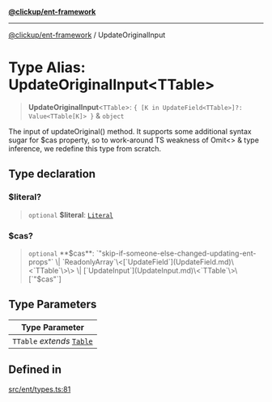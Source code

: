 [**@clickup/ent-framework**](../README.md)

***

[@clickup/ent-framework](../globals.md) / UpdateOriginalInput

# Type Alias: UpdateOriginalInput\<TTable\>

> **UpdateOriginalInput**\<`TTable`\>: `{ [K in UpdateField<TTable>]?: Value<TTable[K]> }` & `object`

The input of updateOriginal() method. It supports some additional syntax
sugar for $cas property, so to work-around TS weakness of Omit<> & type
inference, we redefine this type from scratch.

## Type declaration

### $literal?

> `optional` **$literal**: [`Literal`](Literal.md)

### $cas?

> `optional` **$cas**: `"skip-if-someone-else-changed-updating-ent-props"` \| `ReadonlyArray`\<[`UpdateField`](UpdateField.md)\<`TTable`\>\> \| [`UpdateInput`](UpdateInput.md)\<`TTable`\>\[`"$cas"`\]

## Type Parameters

| Type Parameter |
| ------ |
| `TTable` *extends* [`Table`](Table.md) |

## Defined in

[src/ent/types.ts:81](https://github.com/clickup/ent-framework/blob/master/src/ent/types.ts#L81)
